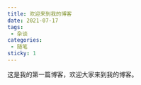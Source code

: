 ```yaml
---
title: 欢迎来到我的博客
date: 2021-07-17
tags:
 - 杂谈
categories:
 - 随笔
sticky: 1
---
```


这是我的第一篇博客，欢迎大家来到我的博客。